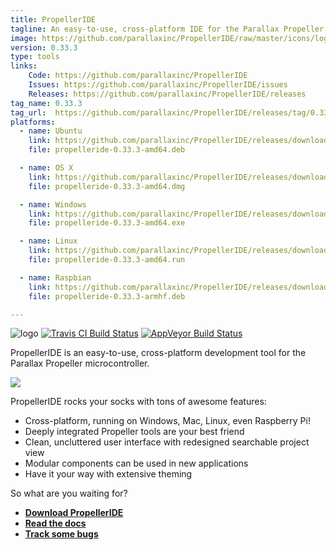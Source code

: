 ```yaml
---
title: PropellerIDE
tagline: An easy-to-use, cross-platform IDE for the Parallax Propeller
image: https://github.com/parallaxinc/PropellerIDE/raw/master/icons/logo.png
version: 0.33.3
type: tools
links:
    Code: https://github.com/parallaxinc/PropellerIDE
    Issues: https://github.com/parallaxinc/PropellerIDE/issues
    Releases: https://github.com/parallaxinc/PropellerIDE/releases
tag_name: 0.33.3
tag_url:  https://github.com/parallaxinc/PropellerIDE/releases/tag/0.33.3
platforms:
  - name: Ubuntu
    link: https://github.com/parallaxinc/PropellerIDE/releases/download/0.33.3/propelleride-0.33.3-amd64.deb
    file: propelleride-0.33.3-amd64.deb

  - name: OS X
    link: https://github.com/parallaxinc/PropellerIDE/releases/download/0.33.3/propelleride-0.33.3-amd64.dmg
    file: propelleride-0.33.3-amd64.dmg

  - name: Windows
    link: https://github.com/parallaxinc/PropellerIDE/releases/download/0.33.3/propelleride-0.33.3-amd64.exe
    file: propelleride-0.33.3-amd64.exe

  - name: Linux
    link: https://github.com/parallaxinc/PropellerIDE/releases/download/0.33.3/propelleride-0.33.3-amd64.run
    file: propelleride-0.33.3-amd64.run

  - name: Raspbian
    link: https://github.com/parallaxinc/PropellerIDE/releases/download/0.33.3/propelleride-0.33.3-armhf.deb
    file: propelleride-0.33.3-armhf.deb

---
```

![logo](https://github.com/parallaxinc/PropellerIDE/raw/master/https://github.com/parallaxinc/PropellerIDE/raw/master/icons/logo.png)
[![Travis CI Build Status](https://github.com/parallaxinc/PropellerIDE/raw/master/https://travis-ci.org/parallaxinc/PropellerIDE.svg?branch=master)](https://travis-ci.org/parallaxinc/PropellerIDE) [![AppVeyor Build Status](https://github.com/parallaxinc/PropellerIDE/raw/master/https://ci.appveyor.com/api/projects/status/2gj0hjoqjau9is4b?svg=true)](https://ci.appveyor.com/project/bweir/propelleride)

PropellerIDE is an easy-to-use, cross-platform development tool for the Parallax Propeller microcontroller.

![](https://github.com/parallaxinc/PropellerIDE/raw/master/https://raw.githubusercontent.com/parallaxinc/PropellerIDE/master/screenshots/dusk.png)

PropellerIDE rocks your socks with tons of awesome features:

* Cross-platform, running on Windows, Mac, Linux, even Raspberry Pi!
* Deeply integrated Propeller tools are your best friend
* Clean, uncluttered user interface with redesigned searchable project view
* Modular components can be used in new applications
* Have it your way with extensive theming

So what are you waiting for?

- **[Download PropellerIDE](http://developer.parallax.com/projects/propelleride/)**
- **[Read the docs](https://lamestation.atlassian.net/wiki/display/IDE)**
- **[Track some bugs](https://lamestation.atlassian.net/projects/IDE/issues)**

